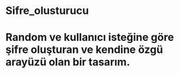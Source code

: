 # Sifre_olusturucu

# Random ve kullanıcı isteğine göre şifre oluşturan ve kendine özgü arayüzü olan bir tasarım.

